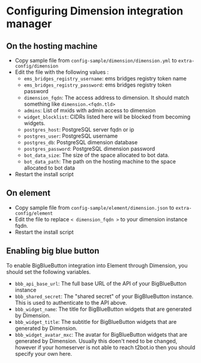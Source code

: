 # Configuring Dimension integration manager

## On the hosting machine

- Copy sample file from `config-sample/dimension/dimension.yml` to
 `extra-config/dimension`
- Edit the file with the following values :
  - `ems_bridges_registry_username`: ems bridges registry token name
  - `ems_bridges_registry_password`: ems bridges registry token password
  - `dimension_fqdn`: The access address to dimension. It should match
    something like `dimension.<fqdn.tld>`
  - `admins`: List of mxids with admin access to dimension
  - `widget_blocklist`: CIDRs listed here will be blocked from becoming
    widgets.
  - `postgres_host`: PostgreSQL server fqdn or ip
  - `postgres_user`: PostgreSQL username
  - `postgres_db`: PostgreSQL dimension database
  - `postgres_password`: PostgreSQL dimension password
  - `bot_data_size`: The size of the space allocated to bot data.
  - `bot_data_path`: The path on the hosting machine to the space allocated
    to bot data
- Restart the install script

## On element

- Copy sample file from `config-sample/element/dimension.json` to
 `extra-config/element`
- Edit the file to replace `< dimension_fqdn >` to your dimension instance
 fqdn.
- Restart the install script

## Enabling big blue button

To enable BigBlueButton integration into Element through Dimension, you
should set the following variables.

- `bbb_api_base_url`: The full base URL of the API of your BigBlueButton
 instance
- `bbb_shared_secret`:  The "shared secret" of your BigBlueButton
 instance. This is used to authenticate to the API above.
- `bbb_widget_name`:  The title for BigBlueButton widgets that are generated
 by Dimension.
- `bbb_widget_title`: The subtitle for BigBlueButton widgets that are
 generated by Dimension.
- `bbb_widget_avatar_mxc`:  The avatar for BigBlueButton widgets that are
 generated by Dimension. Usually this doen't need to be changed, however if
 your homeserver is not able to reach t2bot.io then you should specify your
 own here.
